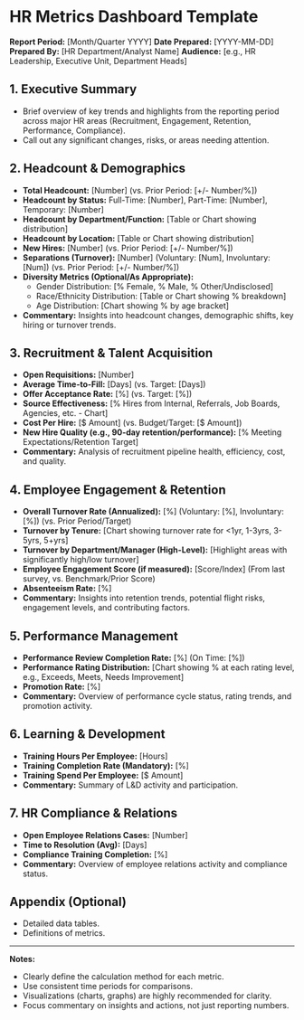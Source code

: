 # HR Metrics Dashboard Template

**Report Period:** [Month/Quarter YYYY]
**Date Prepared:** [YYYY-MM-DD]
**Prepared By:** [HR Department/Analyst Name]
**Audience:** [e.g., HR Leadership, Executive Unit, Department Heads]

## 1. Executive Summary

*   Brief overview of key trends and highlights from the reporting period across major HR areas (Recruitment, Engagement, Retention, Performance, Compliance).
*   Call out any significant changes, risks, or areas needing attention.

## 2. Headcount & Demographics

*   **Total Headcount:** [Number] (vs. Prior Period: [+/- Number/%])
*   **Headcount by Status:** Full-Time: [Number], Part-Time: [Number], Temporary: [Number]
*   **Headcount by Department/Function:** [Table or Chart showing distribution]
*   **Headcount by Location:** [Table or Chart showing distribution]
*   **New Hires:** [Number] (vs. Prior Period: [+/- Number/%])
*   **Separations (Turnover):** [Number] (Voluntary: [Num], Involuntary: [Num]) (vs. Prior Period: [+/- Number/%])
*   **Diversity Metrics (Optional/As Appropriate):**
    *   Gender Distribution: [% Female, % Male, % Other/Undisclosed]
    *   Race/Ethnicity Distribution: [Table or Chart showing % breakdown]
    *   Age Distribution: [Chart showing % by age bracket]
*   **Commentary:** Insights into headcount changes, demographic shifts, key hiring or turnover trends.

## 3. Recruitment & Talent Acquisition

*   **Open Requisitions:** [Number]
*   **Average Time-to-Fill:** [Days] (vs. Target: [Days])
*   **Offer Acceptance Rate:** [%] (vs. Target: [%])
*   **Source Effectiveness:** [% Hires from Internal, Referrals, Job Boards, Agencies, etc. - Chart]
*   **Cost Per Hire:** [$ Amount] (vs. Budget/Target: [$ Amount])
*   **New Hire Quality (e.g., 90-day retention/performance):** [% Meeting Expectations/Retention Target]
*   **Commentary:** Analysis of recruitment pipeline health, efficiency, cost, and quality.

## 4. Employee Engagement & Retention

*   **Overall Turnover Rate (Annualized):** [%] (Voluntary: [%], Involuntary: [%]) (vs. Prior Period/Target)
*   **Turnover by Tenure:** [Chart showing turnover rate for <1yr, 1-3yrs, 3-5yrs, 5+yrs]
*   **Turnover by Department/Manager (High-Level):** [Highlight areas with significantly high/low turnover]
*   **Employee Engagement Score (if measured):** [Score/Index] (From last survey, vs. Benchmark/Prior Score)
*   **Absenteeism Rate:** [%]
*   **Commentary:** Insights into retention trends, potential flight risks, engagement levels, and contributing factors.

## 5. Performance Management

*   **Performance Review Completion Rate:** [%] (On Time: [%])
*   **Performance Rating Distribution:** [Chart showing % at each rating level, e.g., Exceeds, Meets, Needs Improvement]
*   **Promotion Rate:** [%]
*   **Commentary:** Overview of performance cycle status, rating trends, and promotion activity.

## 6. Learning & Development

*   **Training Hours Per Employee:** [Hours]
*   **Training Completion Rate (Mandatory):** [%]
*   **Training Spend Per Employee:** [$ Amount]
*   **Commentary:** Summary of L&D activity and participation.

## 7. HR Compliance & Relations

*   **Open Employee Relations Cases:** [Number]
*   **Time to Resolution (Avg):** [Days]
*   **Compliance Training Completion:** [%]
*   **Commentary:** Overview of employee relations activity and compliance status.

## Appendix (Optional)

*   Detailed data tables.
*   Definitions of metrics.

---

**Notes:**
*   Clearly define the calculation method for each metric.
*   Use consistent time periods for comparisons.
*   Visualizations (charts, graphs) are highly recommended for clarity.
*   Focus commentary on insights and actions, not just reporting numbers. 